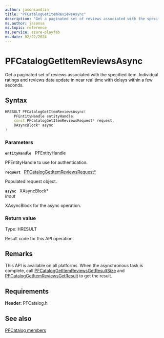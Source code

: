 ```yaml
---
author: jasonsandlin
title: "PFCatalogGetItemReviewsAsync"
description: "Get a paginated set of reviews associated with the specified item. Individual ratings and reviews data update in near real time with delays within a few seconds."
ms.author: jasonsa
ms.topic: reference
ms.service: azure-playfab
ms.date: 02/22/2024
---
```


# PFCatalogGetItemReviewsAsync  

Get a paginated set of reviews associated with the specified item. Individual ratings and reviews data update in near real time with delays within a few seconds.  

## Syntax  
  
```cpp
HRESULT PFCatalogGetItemReviewsAsync(  
    PFEntityHandle entityHandle,  
    const PFCatalogGetItemReviewsRequest* request,  
    XAsyncBlock* async  
)  
```  
  
### Parameters  
  
**`entityHandle`** &nbsp; PFEntityHandle  
  
PFEntityHandle to use for authentication.  
  
**`request`** &nbsp; [PFCatalogGetItemReviewsRequest*](../../pfcatalogtypes/structs/pfcataloggetitemreviewsrequest.md)  
  
Populated request object.  
  
**`async`** &nbsp; XAsyncBlock*  
*_Inout_*  
  
XAsyncBlock for the async operation.  
  
  
### Return value
Type: HRESULT
  
Result code for this API operation.
  
## Remarks  
  
This API is available on all platforms. When the asynchronous task is complete, call [PFCatalogGetItemReviewsGetResultSize](pfcataloggetitemreviewsgetresultsize.md) and [PFCatalogGetItemReviewsGetResult](pfcataloggetitemreviewsgetresult.md) to get the result.
  
## Requirements  
  
**Header:** PFCatalog.h
  
## See also  
[PFCatalog members](../pfcatalog_members.md)  

  
  
